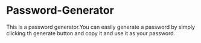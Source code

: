 # Password-Generator
This is a password generator.You can easily generate a password by simply clicking th generate button and copy it and use it as your password.
